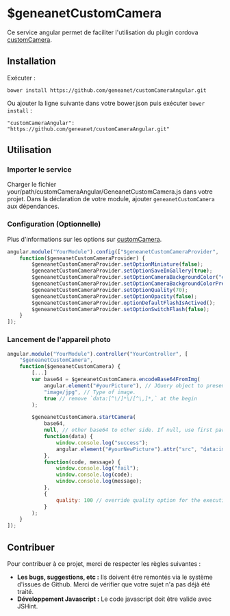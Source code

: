 # $geneanetCustomCamera

Ce service angular permet de faciliter l'utilisation du plugin cordova [customCamera](https://github.com/geneanet/customCamera).

## Installation

Exécuter :

    bower install https://github.com/geneanet/customCameraAngular.git

Ou ajouter la ligne suivante dans votre bower.json puis exécuter `bower install` :

    "customCameraAngular": "https://github.com/geneanet/customCameraAngular.git"

## Utilisation

### Importer le service

Charger le fichier your/path/customCameraAngular/GeneanetCustomCamera.js dans votre projet.
Dans la déclaration de votre module, ajouter `geneanetCustomCamera` aux dépendances.

### Configuration (Optionnelle)

Plus d'informations sur les options sur [customCamera](https://github.com/geneanet/customCamera).

``` js
angular.module("YourModule").config(["$geneanetCustomCameraProvider",
    function($geneanetCustomCameraProvider) {
        $geneanetCustomCameraProvider.setOptionMiniature(false);
        $geneanetCustomCameraProvider.setOptionSaveInGallery(true);
        $geneanetCustomCameraProvider.setOptionCameraBackgroundColor("#d45f13");
        $geneanetCustomCameraProvider.setOptionCameraBackgroundColorPressed("#145612");
        $geneanetCustomCameraProvider.setOptionQuality(70);
        $geneanetCustomCameraProvider.setOptionOpacity(false);
        $geneanetCustomCameraProvider.optionDefaultFlashIsActived();
        $geneanetCustomCameraProvider.setOptionSwitchFlash(false);
    }
]);
```

### Lancement de l'appareil photo

``` js
angular.module("YourModule").controller("YourController", [
    "$geneanetCustomCamera",
    function($geneanetCustomCamera) {
        [...]
        var base64 = $geneanetCustomCamera.encodeBase64FromImg(
            angular.element("#yourPicture"), // JQuery object to present your picture for the background.
            "image/jpg", // Type of image.
            true // remove `data:[^\/]*\/[^\,]*,` at the begin
        );

        $geneanetCustomCamera.startCamera(
            base64,
            null, // other base64 to other side. If null, use first parameter.
            function(data) {
                window.console.log("success");
                angular.element("#yourNewPicture").attr("src", "data:image/jpeg;base64,"+data);
            },
            function(code, message) {
                window.console.log("fail");
                window.console.log(code);
                window.console.log(message);
            },
            {
                quality: 100 // override quality option for the execution. Can override all options.
            }
        );
    }
]);
```

## Contribuer

Pour contribuer à ce projet, merci de respecter les règles suivantes :
+ **Les bugs, suggestions, etc :** Ils doivent être remontés via le système d'issues de Github. Merci de vérifier que votre sujet n'a pas déjà été traité.
+ **Développement Javascript :** Le code javascript doit être valide avec JSHint.
